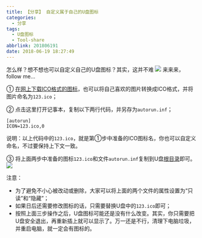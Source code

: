 ```yaml
---
title: 【分享】 自定义属于自己的U盘图标
categories:
  - 分享
tags:
  - U盘图标
  - Tool-share
abbrlink: 201806191
date: 2018-06-19 18:27:49
---
```


怎么样？想不想也可以自定义自己的U盘图标？其实，这并不难
![](http://p7n85i5tr.bkt.clouddn.com/zhouie/img/uptb/1.png)
来来来，follow me...

① [在网上下载ICO格式的图标](https://zhouie.cn/posts/201804291/#%E7%9F%A2%E9%87%8F%E5%9B%BE%E6%A0%87%E5%BA%93)，也可以将自己喜欢的图片转换成ICO格式，并将图片命名为`123.ico`；

② 点击这里打开记事本，复制以下两行代码，并另存为`autorun.inf`；
```
[autorun]
ICON=123.ico,0
```
说明：以上代码中的`123.ico`，就是第①步中准备的ICO图标名，你也可以自定义命名，不过要保持上下文一致。

③ 将上面两步中准备的图标`123.ico`和文件`autorun.inf`复制到U盘[根目录](https://baike.baidu.com/item/%E6%A0%B9%E7%9B%AE%E5%BD%95)即可。
![](http://p7n85i5tr.bkt.clouddn.com/zhouie/img/uptb/2.png)

注意：
* 为了避免不小心被改动或删除，大家可以将上面的两个文件的属性设置为“只读”和“隐藏”；
* 如果日后还需要修改图标的话，只需要替换U盘中的`123.ico`即可；
* 按照上面三步操作之后，U盘图标可能还是没有什么改变。其实，你只需要把U盘安全退出，再重新插上就可以显示了。万一还是不行，清理下电脑垃圾，并重启电脑，就一定会有图标的。